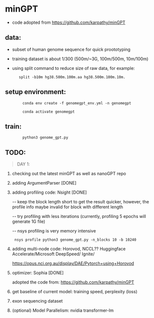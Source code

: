 # minGPT 
- code adopted from https://github.com/karpathy/minGPT

## data:
- subset of human genome sequence for quick proototyping 
- training dataset is about 1/300 (500m/~3G, 100m/500m, 10m/100m)
- using split command to reduce size of raw data, for example:

        
         split -b10m hg38.500m.100m.aa hg38.500m.100m.10m.

## setup environment:

            conda env create -f genomegpt_env.yml -n genomegpt

            conda activate genomegpt

## train:

            python3 genome_gpt.py

## TODO:

> DAY 1: 
1. checking out the latest minGPT as well as nanoGPT repo
2. adding ArgumentParser [DONE]
3. adding profiling code: Nsight [DONE]

    -- keep the block length short to get the result quicker, however, the profile info maybe invalid for block with different length

    -- try profiling with less iterations (currently, profiling 5 epochs will generate 1G file)

    -- nsys profiling is very memory intensive

        nsys profile python3 genome_gpt.py -n_blocks 10 -b 10240

4. adding multi-node code: Horovod, NCCL?? Huggingface Accelerate/Microsoft DeepSpeed/ Ignite/ 

    https://opus.nci.org.au/display/DAE/Pytorch+using+Horovod
5. optimizer: Sophia [DONE]

    adopted the code from: https://github.com/karpathy/minGPT

6. get baseline of current model: training speed, perplexity (loss) 

7. exon sequencing dataset


8. (optional) Model Parallelism: nvidia transformer-lm

